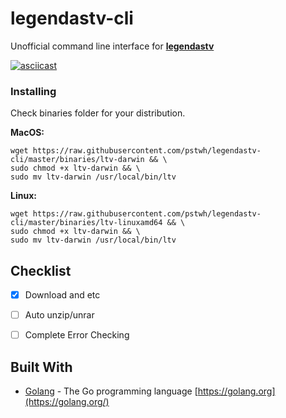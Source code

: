 
# legendastv-cli



Unofficial command line interface for <b><a href="http://legendas.tv/">legendastv</a></b>

[![asciicast](https://asciinema.org/a/8zdc8dl0w4hXyMDIpg2z86Ppc.png)](https://asciinema.org/a/8zdc8dl0w4hXyMDIpg2z86Ppc)


### Installing

Check binaries folder for your distribution.


<b>MacOS:</b>
```
wget https://raw.githubusercontent.com/pstwh/legendastv-cli/master/binaries/ltv-darwin && \
sudo chmod +x ltv-darwin && \
sudo mv ltv-darwin /usr/local/bin/ltv
```

<b>Linux:</b>
```
wget https://raw.githubusercontent.com/pstwh/legendastv-cli/master/binaries/ltv-linuxamd64 && \
sudo chmod +x ltv-darwin && \
sudo mv ltv-darwin /usr/local/bin/ltv
```





## Checklist
- [x] Download and etc
- [ ] Auto unzip/unrar
- [ ] Complete Error Checking




## Built With



*  [Golang](https://github.com/golang/go) - The Go programming language [https://golang.org](https://golang.org/)

